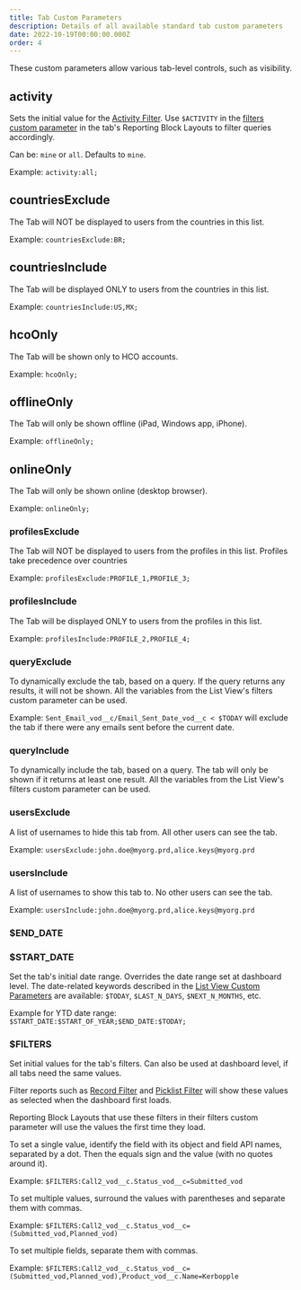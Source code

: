 ```yaml
---
title: Tab Custom Parameters
description: Details of all available standard tab custom parameters
date: 2022-10-19T00:00:00.000Z
order: 4
---
```


These custom parameters allow various tab-level controls, such as visibility.

## activity

Sets the initial value for the [Activity Filter](/reports/activity-filter). Use `$ACTIVITY` in the [filters custom parameter](/references/custom-parameters-list-view#keywords) in the tab's Reporting Block Layouts to filter queries accordingly.

Can be: `mine` or `all`. Defaults to `mine`.

Example: `activity:all;`

## countriesExclude

The Tab will NOT be displayed to users from the countries in this list.

Example: `countriesExclude:BR;`

## countriesInclude

The Tab will be displayed ONLY to users from the countries in this list.

Example: `countriesInclude:US,MX;`

## hcoOnly

The Tab will be shown only to HCO accounts.

Example: `hcoOnly;`

## offlineOnly

The Tab will only be shown offline (iPad, Windows app, iPhone).

Example: `offlineOnly;`

## onlineOnly

The Tab will only be shown online (desktop browser).

Example: `onlineOnly;`

### profilesExclude

The Tab will NOT be displayed to users from the profiles in this list. Profiles take precedence over countries

Example: `profilesExclude:PROFILE_1,PROFILE_3;`

### profilesInclude

The Tab will be displayed ONLY to users from the profiles in this list.

Example: `profilesInclude:PROFILE_2,PROFILE_4;`

### queryExclude

To dynamically exclude the tab, based on a query. If the query returns any results, it will not be shown. All the variables from the List View's filters custom parameter can be used.

Example: `Sent_Email_vod__c/Email_Sent_Date_vod__c < $TODAY` will exclude the tab if there were any emails sent before the current date.

### queryInclude

To dynamically include the tab, based on a query. The tab will only be shown if it returns at least one result. All the variables from the List View's filters custom parameter can be used.

### usersExclude

A list of usernames to hide this tab from. All other users can see the tab.

Example: `usersExclude:john.doe@myorg.prd,alice.keys@myorg.prd`

### usersInclude

A list of usernames to show this tab to. No other users can see the tab.

Example: `usersInclude:john.doe@myorg.prd,alice.keys@myorg.prd`

### $END_DATE
### $START_DATE

Set the tab's initial date range. Overrides the date range set at dashboard level. The date-related keywords described in the [List View Custom Parameters](/references/custom-parameters-list-view#keywords) are available: `$TODAY`, `$LAST_N_DAYS`, `$NEXT_N_MONTHS`, etc.

Example for YTD date range: `$START_DATE:$START_OF_YEAR;$END_DATE:$TODAY;`

### $FILTERS

Set initial values for the tab's filters. Can also be used at dashboard level, if all tabs need the same values.

Filter reports such as [Record Filter](/reports/record-filter) and [Picklist Filter](/reports/picklist-fiter) will show these values as selected when the dashboard first loads.

Reporting Block Layouts that use these filters in their filters custom parameter will use the values the first time they load.

To set a single value, identify the field with its object and field API names, separated by a dot. Then the equals sign and the value (with no quotes around it).

Example: `$FILTERS:Call2_vod__c.Status_vod__c=Submitted_vod`

To set multiple values, surround the values with parentheses and separate them with commas.

Example: `$FILTERS:Call2_vod__c.Status_vod__c=(Submitted_vod,Planned_vod)`

To set multiple fields, separate them with commas.

Example: `$FILTERS:Call2_vod__c.Status_vod__c=(Submitted_vod,Planned_vod),Product_vod__c.Name=Kerbopple`
